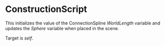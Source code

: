 # ConstructionScript
This initializes the value of the ConnectionSpline *WorldLength*
 variable and updates the *Sphere* variable when placed in the scene.  

Target is *self*.  
